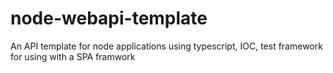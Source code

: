 # node-webapi-template
An API template for node applications using typescript, IOC, test framework for using with a SPA framwork
